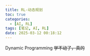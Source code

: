 ```yaml
---
title: RL-动态规划
toc: true
categories:
  - [AI, RL]
tags: [笔记, AI, RL]
date: 2025-03-12 00:18:12
---
```


Dynamic Programming
~~学不动了，真的~~

<!-- more -->

